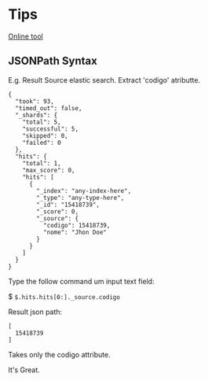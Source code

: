 # Tips

[Online tool](https://jsonpath.com/)

## JSONPath Syntax

E.g. Result Source elastic search. Extract 'codigo' atributte.  

```
{
  "took": 93,
  "timed_out": false,
  "_shards": {
    "total": 5,
    "successful": 5,
    "skipped": 0,
    "failed": 0
  },
  "hits": {
    "total": 1,
    "max_score": 0,
    "hits": [
      {
        "_index": "any-index-here",
        "_type": "any-type-here",
        "_id": "15418739",
        "_score": 0,
        "_source": {
          "codigo": 15418739,
          "nome": "Jhon Doe" 
        }
      }
    ]
  }
}
```

Type the follow command um input text field:

$ `$.hits.hits[0:]._source.codigo`

Result json path:

```
[
  15418739
]
```

Takes only the codigo attribute.

It's Great.

